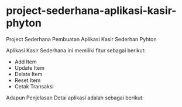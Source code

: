# project-sederhana-aplikasi-kasir-phyton
Project Sederhana Pembuatan Aplikasi Kasir Sederhan Pyhton

Aplikasi Kasir Sederhana ini memiliki fitur sebagai berikut:
- Add Item
- Update Item
- Delate Item
- Reset Item
- Cetak Transaksi

Adapun Penjelasan Detai aplikasi adalah sebagai berikut:
